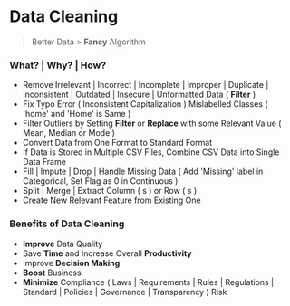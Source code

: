 # Data Cleaning

> Better Data > **Fancy** Algorithm

### What? | Why? | How?

- Remove Irrelevant | Incorrect | Incomplete | Improper | Duplicate | Inconsistent | Outdated | Insecure | Unformatted Data ( **Filter** )
- Fix Typo Error ( Inconsistent Capitalization ) Mislabelled Classes ( 'home' and 'Home' is Same )
- Filter Outliers by Setting **Filter** or **Replace** with some Relevant Value ( Mean, Median or Mode ) 
- Convert Data from One Format to Standard Format
- If Data is Stored in Multiple CSV Files, Combine CSV Data into Single Data Frame
- Fill | Impute | Drop | Handle Missing Data ( Add 'Missing' label in Categorical, Set Flag as 0 in Continuous )
- Split | Merge | Extract Column ( s ) or Row ( s )
- Create New Relevant Feature from Existing One

### Benefits of Data Cleaning

- **Improve** Data Quality
- Save **Time** and Increase Overall **Productivity**
- Improve **Decision Making**
- **Boost** Business
- **Minimize** Compliance ( Laws | Requirements | Rules | Regulations | Standard | Policies | Governance | Transparency ) Risk

